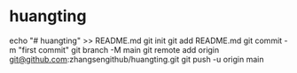 # huangting

echo "# huangting" >> README.md
git init
git add README.md
git commit -m "first commit"
git branch -M main
git remote add origin git@github.com:zhangsengithub/huangting.git
git push -u origin main
